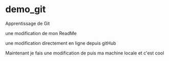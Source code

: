 # demo_git
Apprentissage de Git

une modification de mon ReadMe

une modification directement en ligne depuis gitHub

Maintenant je fais une modification de puis ma machine locale et c'est cool
